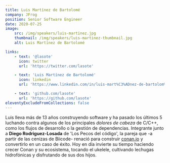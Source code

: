 ```yaml
---
title: Luis Martínez de Bartolomé
company: JFrog
position: Senior Software Engineer
date: 2020-07-25
image:
    src: /img/speakers/luis-martinez.jpg
    thumbnail: /img/speakers/luis-martinez-thumbnail.jpg
    alt: Luis Martínez de Bartolomé

links:
    - text: '@lasote'
      icon: twitter
      url: 'https://twitter.com/lasote'    

    - text: 'Luis Martínez de Bartolomé'
      icon: linkedin
      url: 'https://www.linkedin.com/in/luis-mart%C3%ADnez-de-bartolom%C3%A9-izquierdo-6b4a1030/'

    - text: 'github.com/lasote'
      url: 'https://github.com/lasote'
eleventyExcludeFromCollections: false
---
```


Luis lleva más de 13 años construyendo software y ha pasado los últimos 5 luchando contra algunos de los principales *dolores de cabeza* de C/C++, como los flujos de desarrollo o la gestión de dependencias. Integrante junto a **Diego Rodriguez-Losada** de 'Los Pecos del código', la pareja que -a partir de las cenizas de Biicode- renació para construir <a href="https://conan.io/" target="_blank">conan.io</a> y convertirlo en un caso de éxito. Hoy en día invierte su tiempo haciendo crecer Conan y su ecosistema, tocando el ukelele, cultivando lechugas hidrofónicas y disfrutando de sus dos hijos.
